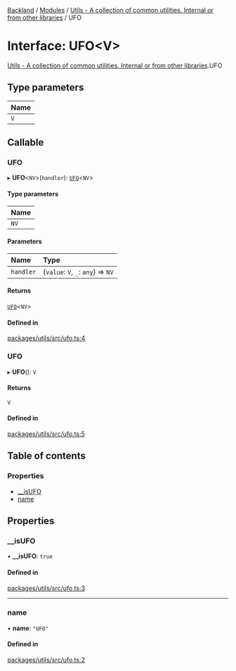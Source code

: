 [Backland](../README.md) / [Modules](../modules.md) / [Utils - A collection of common utilities. Internal or from other libraries](../modules/Utils___A_collection_of_common_utilities__Internal_or_from_other_libraries.md) / UFO

# Interface: UFO<V\>

[Utils - A collection of common utilities. Internal or from other libraries](../modules/Utils___A_collection_of_common_utilities__Internal_or_from_other_libraries.md).UFO

## Type parameters

| Name |
| :------ |
| `V` |

## Callable

### UFO

▸ **UFO**<`NV`\>(`handler`): [`UFO`](Utils___A_collection_of_common_utilities__Internal_or_from_other_libraries.UFO-1.md)<`NV`\>

#### Type parameters

| Name |
| :------ |
| `NV` |

#### Parameters

| Name | Type |
| :------ | :------ |
| `handler` | (`value`: `V`, `_`: `any`) => `NV` |

#### Returns

[`UFO`](Utils___A_collection_of_common_utilities__Internal_or_from_other_libraries.UFO-1.md)<`NV`\>

#### Defined in

[packages/utils/src/ufo.ts:4](https://github.com/antoniopresto/darch/blob/c5cd1c8/packages/utils/src/ufo.ts#L4)

### UFO

▸ **UFO**(): `V`

#### Returns

`V`

#### Defined in

[packages/utils/src/ufo.ts:5](https://github.com/antoniopresto/darch/blob/c5cd1c8/packages/utils/src/ufo.ts#L5)

## Table of contents

### Properties

- [\_\_isUFO](Utils___A_collection_of_common_utilities__Internal_or_from_other_libraries.UFO-1.md#__isufo)
- [name](Utils___A_collection_of_common_utilities__Internal_or_from_other_libraries.UFO-1.md#name)

## Properties

### \_\_isUFO

• **\_\_isUFO**: ``true``

#### Defined in

[packages/utils/src/ufo.ts:3](https://github.com/antoniopresto/darch/blob/c5cd1c8/packages/utils/src/ufo.ts#L3)

___

### name

• **name**: ``"UFO"``

#### Defined in

[packages/utils/src/ufo.ts:2](https://github.com/antoniopresto/darch/blob/c5cd1c8/packages/utils/src/ufo.ts#L2)
